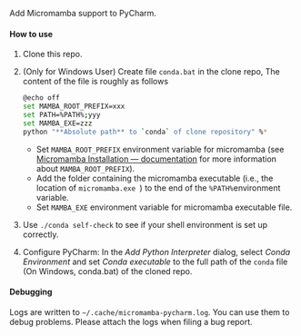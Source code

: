 Add Micromamba support to PyCharm.

#### How to use

1. Clone this repo.
2. (Only for Windows User)
   Create file `conda.bat` in the clone repo, The content of the file is roughly as follows

   ```bash
   @echo off
   set MAMBA_ROOT_PREFIX=xxx
   set PATH=%PATH%;yyy
   set MAMBA_EXE=zzz
   python "**Absolute path** to `conda` of clone repository" %*
   ```

   - Set `MAMBA_ROOT_PREFIX` environment variable for micromamba (see [Micromamba Installation — documentation](https://mamba.readthedocs.io/en/latest/installation/micromamba-installation.html#windows) for more information about `MAMBA_ROOT_PREFIX`).
   - Add the folder containing the micromamba executable (i.e., the location of  `micromamba.exe `) to the end of the `%PATH%`environment variable.
   - Set `MAMBA_EXE` environment variable for micromamba executable file.
3. Use `./conda self-check` to see if your shell environment is set up correctly.
4. Configure PyCharm: In the *Add Python Interpreter* dialog, select *Conda Environment* and set *Conda executable* to the full path of the `conda` file (On Windows, conda.bat) of the cloned repo.

#### Debugging

Logs are written to `~/.cache/micromamba-pycharm.log`.
You can use them to debug problems.
Please attach the logs when filing a bug report.
